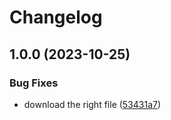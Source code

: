 # Changelog

## 1.0.0 (2023-10-25)


### Bug Fixes

* download the right file ([53431a7](https://github.com/pdemagny/asdf-changie/commit/53431a7b1148b804e4de313d57b8b2a4c48956fc))
